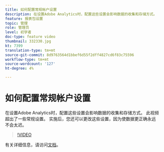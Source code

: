 ```yaml
---
title: 如何配置常规帐户设置
description: 在设置Adobe Analytics时，配置这些设置会影响数据的收集和存储方式。 此视频超出了一些常规设置。 实施后，您还可以更改这些设置，因为使数据更正确永远不会太迟。
feature: 报表包设置
topic: 管理
role: 管理员
level: 初学者
doc-type: feature video
thumbnail: 332330.jpg
kt: 7399
translation-type: tm+mt
source-git-commit: 8d9763564d1bbef6d55f2dff4827cd6f83c75596
workflow-type: tm+mt
source-wordcount: '127'
ht-degree: 4%

---
```



# 如何配置常规帐户设置

在设置Adobe Analytics时，配置这些设置会影响数据的收集和存储方式。 此视频超出了一些常规设置。 实施后，您还可以更改这些设置，因为使数据更正确永远不会太迟。

>[!VIDEO](https://video.tv.adobe.com/v/332330/?quality=12&learn=on)

有关详细信息，请访问[文档](https://experienceleague.adobe.com/docs/analytics/admin/admin-tools/general-acct-settings-admin.html?lang=en#admin-tools)。
